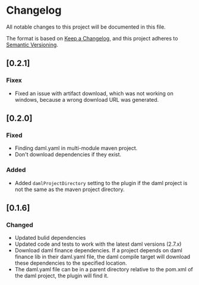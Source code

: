 # Changelog

All notable changes to this project will be documented in this file.

The format is based on [Keep a Changelog](https://keepachangelog.com/en/1.0.0/),
and this project adheres to [Semantic Versioning](https://semver.org/spec/v2.0.0.html).

## [0.2.1]

### Fixex

- Fixed an issue with artifact download, which was not working on windows, because a wrong download URL was generated.

## [0.2.0]

### Fixed

- Finding daml.yaml in multi-module maven project.
- Don't download dependencies if they exist.

### Added

- Added `damlProjectDirectory` setting to the plugin if the daml project is not the same as the maven project directory.

## [0.1.6]

### Changed

- Updated bulid dependencies
- Updated code and tests to work with the latest daml versions (2.7.x)
- Download daml finance dependencies. If a project depends on daml finance lib in their daml.yaml file, the daml compile target will download these dependencies to the specified location.
- The daml.yaml file can be in a parent directory relative to the pom.xml of the daml project, the plugin will find it.
